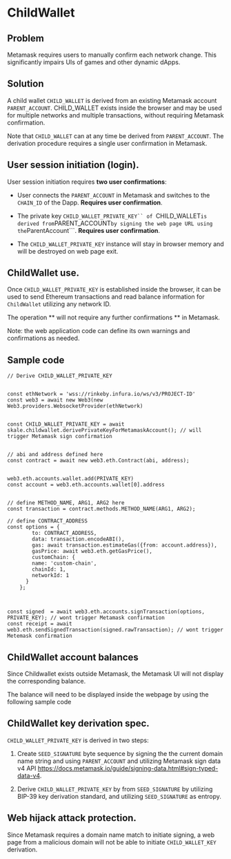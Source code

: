 # ChildWallet

## Problem
Metamask requires users to manually confirm each network change. This significantly impairs UIs of games and other dynamic dApps.


## Solution

A child wallet ```CHILD_WALLET``` is derived from an existing Metamask account ```PARENT_ACCOUNT```.  CHILD_WALLET exists inside the browser and may be used for multiple networks and multiple transactions, without requiring Metamask confirmation.

Note that ```CHILD_WALLET``` can at any time be derived from ```PARENT_ACCOUNT```. The derivation procedure requires a single user confirmation in Metamask.


##  User session initiation (login).

User session initiation requires **two user confirmations**:

- User connects the ```PARENT_ACCOUNT``` in Metamask and switches to the ```CHAIN_ID``` of the Dapp. **Requires user confirmation**.

- The private key ```CHILD_WALLET_PRIVATE_KEY`` of ```CHILD_WALLET``` is derived from ```PARENT_ACCOUNT``` by signing the web page URL using the ```ParentAccount```.
  **Requires user confirmation**.   


- The ```CHILD_WALLET_PRIVATE_KEY``` instance will stay in browser memory and will be destroyed on web page exit.  


##  ChildWallet use.

Once ```CHILD_WALLET_PRIVATE_KEY``` is established inside the browser, it can be used to send Ethereum transactions and read balance information for ```ChildWallet``` utilizing any network ID. 

The operation ** will not require any further confirmations ** in Metamask.

Note: the web application code can define its own warnings and confirmations as needed.


## Sample code 

```
// Derive CHILD_WALLET_PRIVATE_KEY 


const ethNetwork = 'wss://rinkeby.infura.io/ws/v3/PROJECT-ID'
const web3 = await new Web3(new Web3.providers.WebsocketProvider(ethNetwork)


const CHILD_WALLET_PRIVATE_KEY = await skale.childwallet.derivePrivateKeyForMetamaskAccount(); // will trigger Metamask sign confirmation


// abi and address defined here
const contract = await new web3.eth.Contract(abi, address);


web3.eth.accounts.wallet.add(PRIVATE_KEY)
const account = web3.eth.accounts.wallet[0].address


// define METHOD_NAME, ARG1, ARG2 here
const transaction = contract.methods.METHOD_NAME(ARG1, ARG2);

// define CONTRACT_ADDRESS
const options = {
        to: CONTRACT_ADDRESS,
        data: transaction.encodeABI(),
        gas: await transaction.estimateGas({from: account.address}),
        gasPrice: await web3.eth.getGasPrice(),
        customChain: {
        name: 'custom-chain',
        chainId: 1,
        networkId: 1
      }        
    };



const signed  = await web3.eth.accounts.signTransaction(options, PRIVATE_KEY); // wont trigger Metamask confirmation
const receipt = await web3.eth.sendSignedTransaction(signed.rawTransaction); // wont trigger Metemask confirmation

```


## ChildWallet account balances


Since Childwallet exists outside Metamask, the Metamask UI will not display the corresponding balance.

The balance will need to be displayed inside the webpage by using the following sample code


## ChildWallet key derivation spec.

```CHILD_WALLET_PRIVATE_KEY``` is derived in two steps:

1. Create ```SEED_SIGNATURE``` byte sequence by signing the the current domain name string and using ```PARENT_ACCOUNT``` and utilizing Metamask sign data v4 API  https://docs.metamask.io/guide/signing-data.html#sign-typed-data-v4. 

2.  Derive ```CHILD_WALLET_PRIVATE_KEY``` by from ```SEED_SIGNATURE``` by utilizing BIP-39 key derivation standard, and utilizing ```SEED_SIGNATURE``` as entropy.

## Web hijack attack protection.


Since Metamask requires a domain name match to initiate signing, a web page from a malicious domain will not be able to initiate ```CHILD_WALLET_KEY``` derivation.




